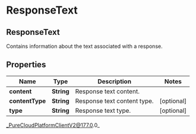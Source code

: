 # ResponseText

## ResponseText
Contains information about the text associated with a response.

## Properties

|Name | Type | Description | Notes|
|------------ | ------------- | ------------- | -------------|
| **content** | **String** | Response text content. | |
| **contentType** | **String** | Response text content type. | [optional] |
| **type** | **String** | Response text type. | [optional] |



_PureCloudPlatformClientV2@177.0.0_
